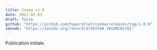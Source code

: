 ```yaml
---
title: Cosma v1.0
date: 2021-05-03
draft: false
github: "https://github.com/hyperotlet/cosma/releases/tag/1.0.0"
zenodo: "https://zenodo.org/record/4734378#.YNsDRC0itQI"
---
```


Publication initiale.